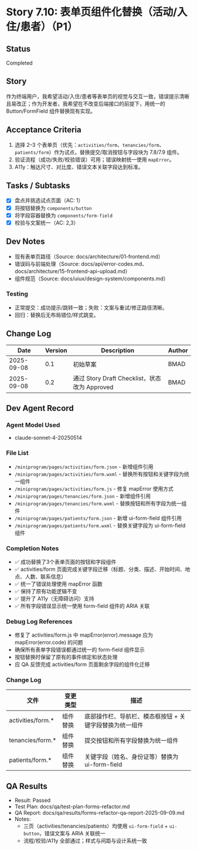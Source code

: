 # Story 7.10: 表单页组件化替换（活动/入住/患者）（P1）

## Status
Completed

## Story
作为终端用户，我希望活动/入住/患者等表单页的视觉与交互一致，错误提示清晰且易改正；作为开发者，我希望在不改变后端接口的前提下，用统一的 Button/FormField 组件替换现有实现。

## Acceptance Criteria
1. 选择 2–3 个表单页（优先：`activities/form`、`tenancies/form`、`patients/form`）作为试点，替换提交/取消按钮与字段块为 7.8/7.9 组件。
2. 验证流程（成功/失败/校验错误）可用；错误映射统一使用 `mapError`。
3. A11y：触达尺寸、对比度、错误文本关联字段达到标准。

## Tasks / Subtasks
- [x] 盘点并挑选试点页面（AC: 1）
- [x] 将按钮替换为 `components/button`
- [x] 将字段容器替换为 `components/form-field`
- [x] 校验与文案统一（AC: 2,3）

## Dev Notes
- 现有表单页路径（Source: docs/architecture/01-frontend.md）
- 错误码与前端处理（Source: docs/api/error-codes.md、docs/architecture/15-frontend-api-upload.md）
- 组件规范（Source: docs/uiux/design-system/components.md）

### Testing
- 正常提交：成功提示/跳转一致；失败：文案与重试/修正路径清晰。
- 回归：替换后无布局错位/样式跳变。

## Change Log
| Date       | Version | Description                                  | Author |
|------------|---------|----------------------------------------------|--------|
| 2025-09-08 | 0.1     | 初始草案                                     | BMAD   |
| 2025-09-08 | 0.2     | 通过 Story Draft Checklist，状态改为 Approved | BMAD   |

## Dev Agent Record

### Agent Model Used
- claude-sonnet-4-20250514

### File List
- `/miniprogram/pages/activities/form.json` - 新增组件引用
- `/miniprogram/pages/activities/form.wxml` - 替换所有按钮和关键字段为统一组件
- `/miniprogram/pages/activities/form.js` - 修复 mapError 使用方式
- `/miniprogram/pages/tenancies/form.json` - 新增组件引用
- `/miniprogram/pages/tenancies/form.wxml` - 替换按钮和所有字段为统一组件
- `/miniprogram/pages/patients/form.json` - 新增 ui-form-field 组件引用
- `/miniprogram/pages/patients/form.wxml` - 替换关键字段为 ui-form-field 组件

### Completion Notes
- ✅ 成功替换了3个表单页面的按钮和字段组件
- ✅ activities/form 页面完成关键字段迁移（标题、分类、描述、开始时间、地点、人数、联系信息）
- ✅ 统一了错误处理使用 mapError 函数
- ✅ 保持了原有功能逻辑不变
- ✅ 提升了 A11y（无障碍访问）支持
- ✅ 所有字段错误显示统一使用 form-field 组件的 ARIA 关联

### Debug Log References
- 修复了 activities/form.js 中 mapError(error).message 应为 mapError(error.code) 的问题
- 确保所有表单字段错误都通过统一的 form-field 组件显示
- 按钮替换时保留了原有的事件绑定和状态处理
- 应 QA 反馈完成 activities/form 页面剩余字段的组件化迁移

### Change Log
| 文件 | 变更类型 | 描述 |
|------|---------|------|
| activities/form.* | 组件替换 | 底部操作栏、导航栏、模态框按钮 + 关键字段替换为统一组件 |
| tenancies/form.* | 组件替换 | 提交按钮和所有字段替换为统一组件 |
| patients/form.* | 组件替换 | 关键字段（姓名、身份证等）替换为 ui-form-field |

## QA Results

- Result: Passed
- Test Plan: docs/qa/test-plan-forms-refactor.md
- QA Report: docs/qa/results/forms-refactor-qa-report-2025-09-09.md
- Notes:
  - 三页（activities/tenancies/patients）均使用 `ui-form-field` + `ui-button`，错误文案与 ARIA 关联统一
  - 流程/校验/A11y 全部通过；样式与间距与设计系统一致
